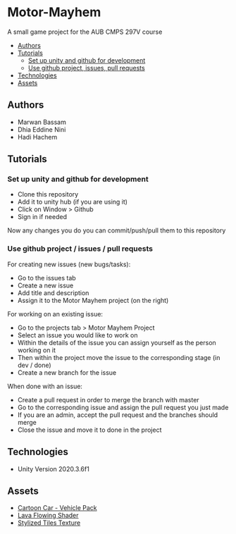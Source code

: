 # Motor-Mayhem
A small game project for the AUB CMPS 297V course

- [Authors](#authors)
- [Tutorials](#tutorials)
  * [Set up unity and github for development](#set-up-unity-and-github-for-development)
  * [Use github project, issues, pull requests](#use-github-project--issues--pull-requests)
- [Technologies](#technologies)
- [Assets](#assets)

## Authors

- Marwan Bassam
- Dhia Eddine Nini
- Hadi Hachem

## Tutorials

### Set up unity and github for development

- Clone this repository
- Add it to unity hub (if you are using it)
- Click on Window > Github
- Sign in if needed

Now any changes you do you can commit/push/pull them to this repository

### Use github project / issues / pull requests

For creating new issues (new bugs/tasks):
- Go to the issues tab
- Create a new issue
- Add title and description
- Assign it to the Motor Mayhem project (on the right)

For working on an existing issue:
- Go to the projects tab > Motor Mayhem Project
- Select an issue you would like to work on
- Within the details of the issue you can assign yourself as the person working on it
- Then within the project move the issue to the corresponding stage (in dev / done)
- Create a new branch for the issue

When done with an issue:
- Create a pull request in order to merge the branch with master
- Go to the corresponding issue and assign the pull request you just made
- If you are an admin, accept the pull request and the branches should merge
- Close the issue and move it to done in the project

## Technologies

- Unity Version 2020.3.6f1

## Assets

- [Cartoon Car - Vehicle Pack](https://assetstore.unity.com/packages/3d/vehicles/cartoon-car-vehicle-pack-180962)
- [Lava Flowing Shader](https://assetstore.unity.com/packages/vfx/shaders/lava-flowing-shader-33635)
- [Stylized Tiles Texture](https://assetstore.unity.com/packages/2d/textures-materials/tiles/stylized-tiles-texture-192876)
